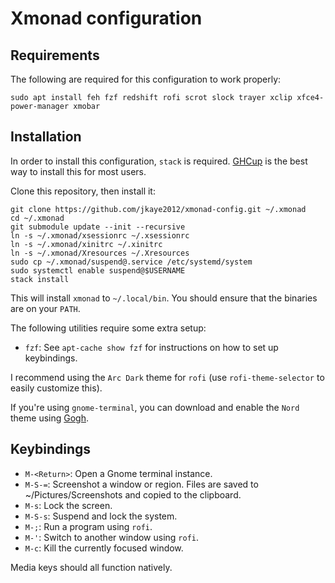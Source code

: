 # Xmonad configuration

## Requirements

The following are required for this configuration to work properly:

    sudo apt install feh fzf redshift rofi scrot slock trayer xclip xfce4-power-manager xmobar

## Installation

In order to install this configuration, `stack` is required. [GHCup](https://www.haskell.org/ghcup/) is the best way to install this for most users.

Clone this repository, then install it:

    git clone https://github.com/jkaye2012/xmonad-config.git ~/.xmonad
    cd ~/.xmonad
    git submodule update --init --recursive
    ln -s ~/.xmonad/xsessionrc ~/.xsessionrc
    ln -s ~/.xmonad/xinitrc ~/.xinitrc
    ln -s ~/.xmonad/Xresources ~/.Xresources
    sudo cp ~/.xmonad/suspend@.service /etc/systemd/system
    sudo systemctl enable suspend@$USERNAME
    stack install

This will install `xmonad` to `~/.local/bin`. You should ensure that the binaries are on
your `PATH`.

The following utilities require some extra setup:

* `fzf`: See `apt-cache show fzf` for instructions on how to set up keybindings.

I recommend using the `Arc Dark` theme for `rofi` (use `rofi-theme-selector` to easily customize this).

If you're using `gnome-terminal`, you can download and enable the `Nord` theme using [Gogh](https://mayccoll.github.io/Gogh/).

## Keybindings

* `M-<Return>`: Open a Gnome terminal instance.
* `M-S-=`: Screenshot a window or region. Files are saved to ~/Pictures/Screenshots and copied to the clipboard.
* `M-s`: Lock the screen.
* `M-S-s`: Suspend and lock the system.
* `M-;`: Run a program using `rofi`.
* `M-'`: Switch to another window using `rofi`.
* `M-c`: Kill the currently focused window.

Media keys should all function natively.
